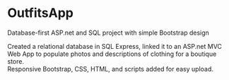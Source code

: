 # OutfitsApp
Database-first ASP.net and SQL project with simple Bootstrap design

Created a relational database in SQL Express, linked it to an ASP.net MVC Web App to populate photos and descriptions of clothing for a boutique store.  
Responsive Bootstrap, CSS, HTML, and scripts added for easy upload.

